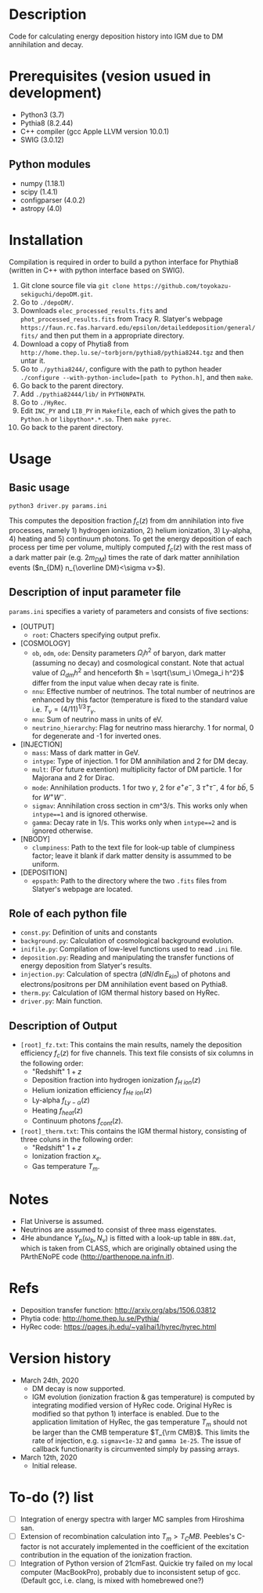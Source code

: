 # Description
Code for calculating energy deposition history into IGM due to DM annihilation and decay.

# Prerequisites (vesion usued in development)
* Python3 (3.7)
* Pythia8 (8.2.44)
* C++ compiler (gcc Apple LLVM version 10.0.1)
* SWIG (3.0.12)

## Python modules
* numpy (1.18.1)
* scipy (1.4.1)
* configparser (4.0.2)
* astropy (4.0)

# Installation
Compilation is required in order to build a python interface for Phythia8 (written in C++ with python interface based on SWIG).
1. Git clone source file via `git clone https://github.com/toyokazu-sekiguchi/depoDM.git`.
2. Go to `./depoDM/`.
3. Downloads `elec_processed_results.fits` and `phot_processed_results.fits` from Tracy R. Slatyer's webpage `https://faun.rc.fas.harvard.edu/epsilon/detaileddeposition/general/fits/` and then put them in a appropriate directory.  
4. Download a copy of Phytia8 from `http://home.thep.lu.se/~torbjorn/pythia8/pythia8244.tgz` and then untar it.
5. Go to `./pythia8244/`, configure with the path to python header `./configure --with-python-include=[path to Python.h]`, and then `make`.
6. Go back to the parent directory. 
7. Add `./pythia82444/lib/` in `PYTHONPATH`.
8. Go to `./HyRec`.
9. Edit `INC_PY` and `LIB_PY` in `Makefile`, each of which gives the path to `Python.h` or `libpython*.*.so`. Then `make pyrec`.
10. Go back to the parent directory.

# Usage

## Basic usage
`python3 driver.py params.ini`

This computes the deposition fraction $f_c(z)$ from dm annihilation into five processes, namely 1) hydrogen ionization, 2) helium ionization, 3) Ly-alpha, 4) heating and 5) continuum photons. To get the energy deposition of each process per time per volume, multiply computed $f_c(z)$ with the rest mass of a dark matter pair (e.g. $2m_{DM}$) times the rate of dark matter annihilation events ($n_{DM} n_{\overline DM}<\sigma v>$). 

## Description of input parameter file
`params.ini` specifies a variety of parameters and consists of five sections:
* [OUTPUT]
  - `root`: Chacters specifying output prefix.
* [COSMOLOGY]
  - `ob`, `odm`, `ode`: Density parameters $\Omega_i h^2$ of baryon, dark matter (assuming no decay) and cosmological constant. Note that actual value of $\Omega_{dm} h^2$ and henceforth $h = \sqrt{\sum_i \Omega_i h^2}$ differ from the input value when decay rate is finite.
  - `nnu`: Effective number of neutrinos. The total number of neutrinos are enhanced by this factor (temperature is fixed to the standard value i.e. $T_\nu = (4/11)^{1/3} T_\gamma$.
  - `mnu`: Sum of neutrino mass in units of eV.
  - `neutrino_hierarchy`: Flag for neutrino mass hierarchy. 1 for normal, 0 for degenerate and -1 for inverted ones.
* [INJECTION]
  - `mass`: Mass of dark matter in GeV.
  - `intype`: Type of injection. 1 for DM annihilation and 2 for DM decay.
  - `mult`: (For future extention) multiplicity factor of DM particle. 1 for Majorana and 2 for Dirac.
  - `mode`: Annihilation products. 1 for two $\gamma$, 2 for $e^+e^-$, 3 $\tau^+\tau^-$, 4 for $b\bar{b}$, 5 for $W^+W^-$.
  - `sigmav`: Annihilation cross section in cm^3/s. This works only when `intype==1` and is ignored otherwise.
  - `gamma`: Decay rate in 1/s. This works only when `intype==2` and is ignored otherwise.
* [NBODY]
  - `clumpiness`: Path to the text file for look-up table of clumpiness factor; leave it blank if dark matter density is assummed to be uniform.
* [DEPOSITION]
  - `epspath`: Path to the directory where the two `.fits` files from Slatyer's webpage are located.

## Role of each python file
* `const.py`: Definition of units and constants
* `background.py`: Calculation of cosmological background evolution. 
* `inifile.py`: Compilation of low-level functions used to read `.ini` file.
* `deposition.py`: Reading and manipulating the transfer functions of energy deposition from Slatyer's results. 
* `injection.py`: Calculation of spectra ($dN/d\ln E_{kin}$) of photons and electrons/positrons per DM annihilation event based on Pythia8.
* `therm.py`: Calculation of IGM thermal history based on HyRec.
* `driver.py`: Main function.

## Description of Output
* `[root]_fz.txt`: This contains the main results, namely the deposition efficiency $f_c(z)$ for five channels. This text file consists of six columns in the following order:
  - "Redshift" $1+z$
  - Deposition fraction into hydrogen ionization  $f_{H~ion}(z)$
  - Helium ionization efficiency $f_{He~ion}(z)$
  - Ly-alpha $f_{Ly-\alpha}(z)$
  - Heating $f_{heat}(z)$
  - Continuum photons $f_{cont}(z)$.
* `[root]_therm.txt`: This contains the IGM thermal history, consisting of three coluns in the following order:
  - "Redshift" $1+z$
  - Ionization fraction $x_e$.
  - Gas temperature $T_m$.
  
# Notes
* Flat Universe is assumed.
* Neutrinos are assumed to consist of three mass eigenstates.
* 4He abundance $Y_p(\omega_b, N_\nu)$ is fitted with a look-up table in `BBN.dat`, which is taken from CLASS, which are originally obtained using the PArthENoPE code (http://parthenope.na.infn.it).

# Refs
* Deposition transfer function: http://arxiv.org/abs/1506.03812
* Phytia code: http://home.thep.lu.se/Pythia/
* HyRec code: https://pages.jh.edu/~yalihai1/hyrec/hyrec.html

# Version history
* March 24th, 2020
  - DM decay is now supported.
  - IGM evolution (ionization fraction & gas temperature) is computed by integrating modified version of HyRec code. Original HyRec is modified so that python 1) interface is enabled. Due to the application limitation of HyRec, the gas temperature $T_m$ should not be larger than the CMB temperature $T_{\rm CMB}$. This limits the rate of injection, e.g. `sigmav<1e-32` and `gamma 1e-25`. The issue of callback functionarity is circumvented simply by passing arrays.
* March 12th, 2020
  - Initial release.

# To-do (?) list
- [ ] Integration of energy spectra with larger MC samples from Hiroshima san.
- [ ] Extension of recombination calculation into $T_m>T_CMB$. Peebles's C-factor is not accurately implemented in the coefficient of the excitation contribution in the equation of the ionization fraction.
- [ ] Integration of Python version of 21cmFast. Quickie try failed on my local computer (MacBookPro), probably due to inconsistent setup of gcc. (Default gcc, i.e. clang, is mixed with homebrewed one?)

